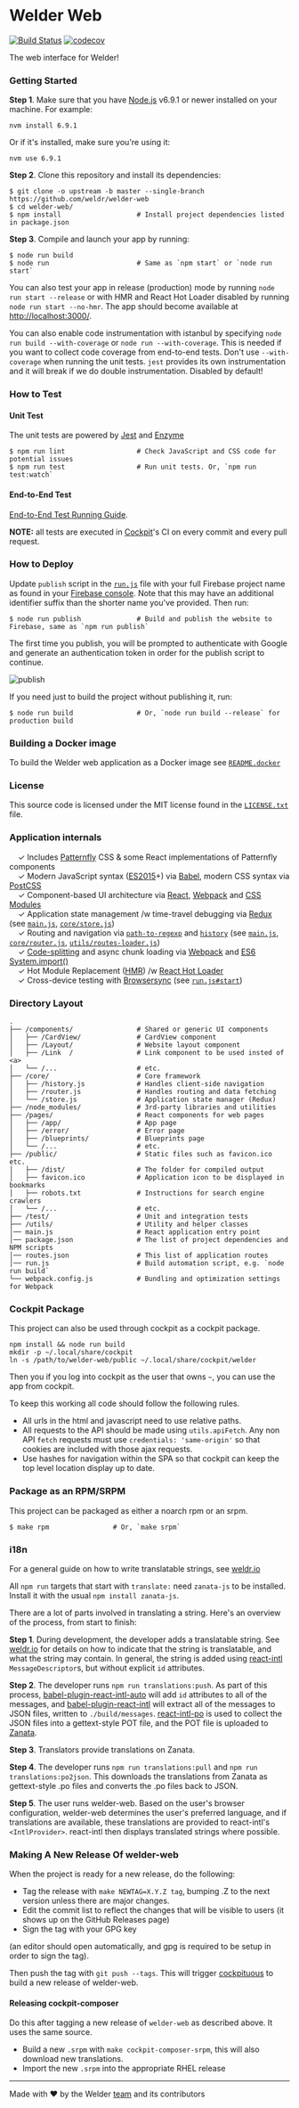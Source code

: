 # Welder Web

[![Build Status](https://travis-ci.org/weldr/welder-web.svg?branch=master)](https://travis-ci.org/weldr/welder-web)
[![codecov](https://codecov.io/gh/weldr/welder-web/branch/master/graph/badge.svg)](https://codecov.io/gh/weldr/welder-web)

The web interface for Welder!


### Getting Started

**Step 1**. Make sure that you have [Node.js](https://nodejs.org/) v6.9.1 or newer installed on your
machine. For example:
```shell
nvm install 6.9.1
```
Or if it's installed, make sure you're using it:
```shell
nvm use 6.9.1
```

**Step 2**. Clone this repository and install its dependencies:

```shell
$ git clone -o upstream -b master --single-branch https://github.com/weldr/welder-web
$ cd welder-web/
$ npm install                   # Install project dependencies listed in package.json
```

**Step 3**. Compile and launch your app by running:

```shell
$ node run build
$ node run                      # Same as `npm start` or `node run start`
```

You can also test your app in release (production) mode by running `node run start --release` or
with HMR and React Hot Loader disabled by running `node run start --no-hmr`. The app should become
available at [http://localhost:3000/](http://localhost:3000/).

You can also enable code instrumentation with istanbul by specifying
`node run build --with-coverage` or `node run --with-coverage`. This is needed if you want to
collect code coverage from end-to-end tests. Don't use `--with-coverage` when running the unit tests.
`jest` provides its own instrumentation and it will break if we do double instrumentation.
Disabled by default!


### How to Test

#### Unit Test

The unit tests are powered by [Jest](https://facebook.github.io/jest/) and [Enzyme](http://airbnb.io/enzyme/)

```shell
$ npm run lint                  # Check JavaScript and CSS code for potential issues
$ npm run test                  # Run unit tests. Or, `npm run test:watch`
```

#### End-to-End Test

[End-to-End Test Running Guide](test/end-to-end/README.md).

**NOTE:** all tests are executed in
[Cockpit](https://github.com/cockpit-project/cockpit)'s CI on every commit and
every pull request.

### How to Deploy

Update `publish` script in the [`run.js`](run.js) file with your full Firebase project name as found
in your [Firebase console](https://console.firebase.google.com/). Note that this may have an
additional identifier suffix than the shorter name you've provided. Then run:

```shell
$ node run publish              # Build and publish the website to Firebase, same as `npm run publish`
```

The first time you publish, you will be prompted to authenticate with Google and generate an
authentication token in order for the publish script to continue.

![publish](https://koistya.github.io/files/react-static-boilerplate-publish.gif)

If you need just to build the project without publishing it, run:

```shell
$ node run build                # Or, `node run build --release` for production build
```

### Building a Docker image

To build the Welder web application as a Docker image see
[`README.docker`](README.docker)

### License

This source code is licensed under the MIT license found in the [`LICENSE.txt`](LICENSE.txt) file.

### Application internals

&nbsp; &nbsp; ✓ Includes [Patternfly](http://www.patternfly.org/) CSS & some React implementations of Patternfly components<br>
&nbsp; &nbsp; ✓ Modern JavaScript syntax ([ES2015](http://babeljs.io/docs/learn-es2015/)+) via [Babel](http://babeljs.io/), modern CSS syntax via [PostCSS](https://github.com/postcss/postcss)<br>
&nbsp; &nbsp; ✓ Component-based UI architecture via [React](http://facebook.github.io/react/), [Webpack](https://webpack.github.io/) and [CSS Modules](https://github.com/css-modules/css-modules)<br>
&nbsp; &nbsp; ✓ Application state management /w time-travel debugging via [Redux](http://redux.js.org/) (see [`main.js`](main.js), [`core/store.js`](core/store.js))<br>
&nbsp; &nbsp; ✓ Routing and navigation via [`path-to-regexp`](https://github.com/pillarjs/path-to-regexp) and [`history`](https://github.com/mjackson/history) (see [`main.js`](main.js), [`core/router.js`](core/router.js), [`utils/routes-loader.js`](utils/routes-loader.js))<br>
&nbsp; &nbsp; ✓ [Code-splitting](https://github.com/webpack/docs/wiki/code-splitting) and async chunk loading via [Webpack](https://webpack.github.io/) and [ES6 System.import()](http://www.2ality.com/2014/09/es6-modules-final.html)<br>
&nbsp; &nbsp; ✓ Hot Module Replacement ([HMR](https://webpack.github.io/docs/hot-module-replacement.html)) /w [React Hot Loader](http://gaearon.github.io/react-hot-loader/)<br>
&nbsp; &nbsp; ✓ Cross-device testing with [Browsersync](https://browsersync.io/) (see [`run.js#start`](run.js))<br>

### Directory Layout

```shell
.
├── /components/                # Shared or generic UI components
│   ├── /CardView/              # CardView component
│   ├── /Layout/                # Website layout component
│   ├── /Link  /                # Link component to be used insted of <a>
│   └── /...                    # etc.
├── /core/                      # Core framework
│   ├── /history.js             # Handles client-side navigation
│   ├── /router.js              # Handles routing and data fetching
│   └── /store.js               # Application state manager (Redux)
├── /node_modules/              # 3rd-party libraries and utilities
├── /pages/                     # React components for web pages
│   ├── /app/                   # App page
│   ├── /error/                 # Error page
│   ├── /blueprints/            # Blueprints page
│   └── /...                    # etc.
├── /public/                    # Static files such as favicon.ico etc.
│   ├── /dist/                  # The folder for compiled output
│   ├── favicon.ico             # Application icon to be displayed in bookmarks
│   ├── robots.txt              # Instructions for search engine crawlers
│   └── /...                    # etc.
├── /test/                      # Unit and integration tests
├── /utils/                     # Utility and helper classes
│── main.js                     # React application entry point
│── package.json                # The list of project dependencies and NPM scripts
│── routes.json                 # This list of application routes
│── run.js                      # Build automation script, e.g. `node run build`
└── webpack.config.js           # Bundling and optimization settings for Webpack
```

### Cockpit Package

This project can also be used through cockpit as a cockpit package.

```
npm install && node run build
mkdir -p ~/.local/share/cockpit
ln -s /path/to/welder-web/public ~/.local/share/cockpit/welder
```

Then you if you log into cockpit as the user that owns ```~```, you can use the app from cockpit.

To keep this working all code should follow the following rules.

 * All urls in the html and javascript need to use relative paths.
 * All requests to the API should be made using ```utils.apiFetch```. Any non API ```fetch``` requests
   must use ```credentials: 'same-origin'``` so that cookies are included with those ajax requests.
 * Use hashes for navigation within the SPA so that cockpit can keep the top level location display
   up to date.


### Package as an RPM/SRPM

This project can be packaged as either a noarch rpm or an srpm.

```shell
$ make rpm                # Or, `make srpm`
```

### i18n

For a general guide on how to write translatable strings, see [weldr.io](http://weldr.io/Translating-welder-web-strings/)

All `npm run` targets that start with `translate:` need `zanata-js` to be installed. Install it with the usual
`npm install zanata-js`.

There are a lot of parts involved in translating a string. Here's an overview of the process, from start to finish:

**Step 1**. During development, the developer adds a translatable string. See [weldr.io](http://weldr.io/Translating-welder-web-strings/)
for details on how to indicate that the string is translatable, and what the string may contain. In general, the string
is added using [react-intl](https://github.com/yahoo/react-intl) `MessageDescriptor`s, but without explicit `id` attributes.

**Step 2**. The developer runs `npm run translations:push`. As part of this process, [babel-plugin-react-intl-auto](https://github.com/akameco/babel-plugin-react-intl-auto)
will add `id` attributes to all of the messages, and [babel-plugin-react-intl](https://github.com/yahoo/babel-plugin-react-intl)
will extract all of the messages to JSON files, written to `./build/messages`. [react-intl-po](https://github.com/evenchange4/react-intl-po) is
used to collect the JSON files into a gettext-style POT file, and the POT file is uploaded to [Zanata](https://fedora.zanata.org/).

**Step 3**. Translators provide translations on Zanata.

**Step 4**. The developer runs `npm run translations:pull` and `npm run translations:po2json`. This downloads the translations from
Zanata as gettext-style .po files and converts the .po files back to JSON.

**Step 5**. The user runs welder-web. Based on the user's browser configuration, welder-web determines the user's preferred
language, and if translations are available, these translations are provided to react-intl's `<IntlProvider>`. react-intl
then displays translated strings where possible.

### Making A New Release Of welder-web

When the project is ready for a new release, do the following:

 * Tag the release with `make NEWTAG=X.Y.Z tag`, bumping .Z to the next version unless there are major changes.
 * Edit the commit list to reflect the changes that will be visible to users (it shows up on the GitHub Releases page)
 * Sign the tag with your GPG key

(an editor should open automatically, and gpg is required to be setup in order to sign the tag).

Then push the tag with `git push --tags`. This will trigger
[cockpituous](https://github.com/cockpit-project/cockpituous/tree/master/release)
to build a new release of welder-web.

#### Releasing cockpit-composer

Do this after tagging a new release of `welder-web` as described above. It uses the same source.

 * Build a new `.srpm` with `make cockpit-composer-srpm`, this will also download new translations.
 * Import the new `.srpm` into the appropriate RHEL release

---
Made with ♥ by the Welder [team](https://github.com/orgs/weldr/people) and its contributors
